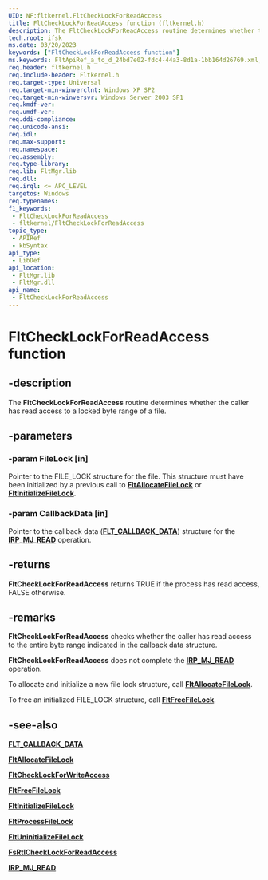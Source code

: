 ```yaml
---
UID: NF:fltkernel.FltCheckLockForReadAccess
title: FltCheckLockForReadAccess function (fltkernel.h)
description: The FltCheckLockForReadAccess routine determines whether the caller has read access to a locked byte range of a file.
tech.root: ifsk
ms.date: 03/20/2023
keywords: ["FltCheckLockForReadAccess function"]
ms.keywords: FltApiRef_a_to_d_24bd7e02-fdc4-44a3-8d1a-1bb164d26769.xml, FltCheckLockForReadAccess, FltCheckLockForReadAccess routine [Installable File System Drivers], fltkernel/FltCheckLockForReadAccess, ifsk.fltchecklockforreadaccess
req.header: fltkernel.h
req.include-header: Fltkernel.h
req.target-type: Universal
req.target-min-winverclnt: Windows XP SP2 
req.target-min-winversvr: Windows Server 2003 SP1
req.kmdf-ver: 
req.umdf-ver: 
req.ddi-compliance: 
req.unicode-ansi: 
req.idl: 
req.max-support: 
req.namespace: 
req.assembly: 
req.type-library: 
req.lib: FltMgr.lib
req.dll: 
req.irql: <= APC_LEVEL
targetos: Windows
req.typenames: 
f1_keywords:
 - FltCheckLockForReadAccess
 - fltkernel/FltCheckLockForReadAccess
topic_type:
 - APIRef
 - kbSyntax
api_type:
 - LibDef
api_location:
 - FltMgr.lib
 - FltMgr.dll
api_name:
 - FltCheckLockForReadAccess
---
```


# FltCheckLockForReadAccess function

## -description

The **FltCheckLockForReadAccess** routine determines whether the caller has read access to a locked byte range of a file.

## -parameters

### -param FileLock [in]

Pointer to the FILE_LOCK structure for the file. This structure must have been initialized by a previous call to [**FltAllocateFileLock**](nf-fltkernel-fltallocatefilelock.md) or [**FltInitializeFileLock**](nf-fltkernel-fltinitializefilelock.md).

### -param CallbackData [in]

Pointer to the callback data ([**FLT_CALLBACK_DATA**](ns-fltkernel-_flt_callback_data.md)) structure for the [**IRP_MJ_READ**](/windows-hardware/drivers/ifs/irp-mj-read) operation.

## -returns

**FltCheckLockForReadAccess** returns TRUE if the process has read access, FALSE otherwise.

## -remarks

**FltCheckLockForReadAccess** checks whether the caller has read access to the entire byte range indicated in the callback data structure.

**FltCheckLockForReadAccess** does not complete the [**IRP_MJ_READ**](/windows-hardware/drivers/ifs/irp-mj-read) operation.

To allocate and initialize a new file lock structure, call [**FltAllocateFileLock**](nf-fltkernel-fltallocatefilelock.md).

To free an initialized FILE_LOCK structure, call [**FltFreeFileLock**](nf-fltkernel-fltfreefilelock.md).

## -see-also

[**FLT_CALLBACK_DATA**](ns-fltkernel-_flt_callback_data.md)

[**FltAllocateFileLock**](nf-fltkernel-fltallocatefilelock.md)

[**FltCheckLockForWriteAccess**](nf-fltkernel-fltchecklockforwriteaccess.md)

[**FltFreeFileLock**](nf-fltkernel-fltfreefilelock.md)

[**FltInitializeFileLock**](nf-fltkernel-fltinitializefilelock.md)

[**FltProcessFileLock**](nf-fltkernel-fltprocessfilelock.md)

[**FltUninitializeFileLock**](nf-fltkernel-fltuninitializefilelock.md)

[**FsRtlCheckLockForReadAccess**](../ntifs/nf-ntifs-_fsrtl_advanced_fcb_header-fsrtlchecklockforreadaccess.md)

[**IRP_MJ_READ**](/windows-hardware/drivers/ifs/irp-mj-read)
